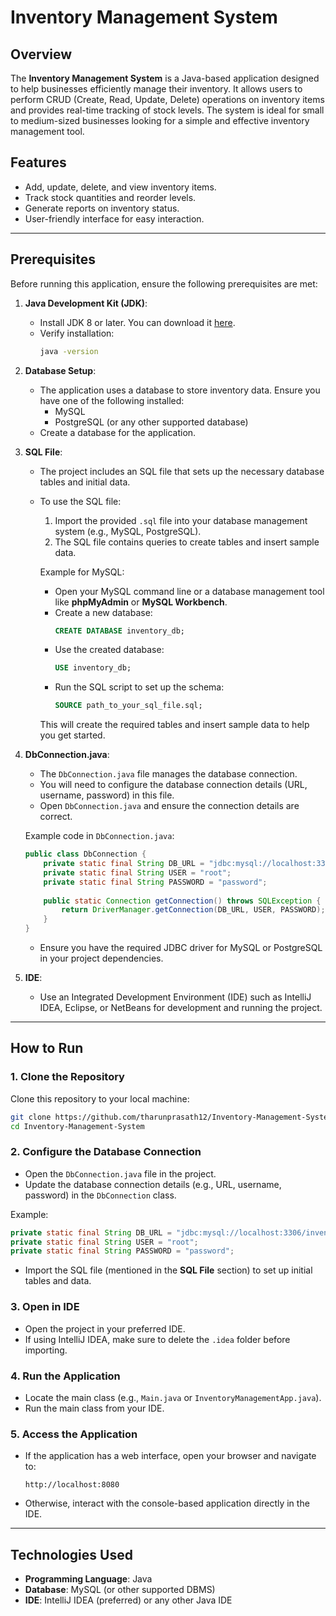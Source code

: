 # Inventory Management System

## Overview
The **Inventory Management System** is a Java-based application designed to help businesses efficiently manage their inventory. It allows users to perform CRUD (Create, Read, Update, Delete) operations on inventory items and provides real-time tracking of stock levels. The system is ideal for small to medium-sized businesses looking for a simple and effective inventory management tool.

## Features
- Add, update, delete, and view inventory items.
- Track stock quantities and reorder levels.
- Generate reports on inventory status.
- User-friendly interface for easy interaction.

---

## Prerequisites
Before running this application, ensure the following prerequisites are met:

1. **Java Development Kit (JDK)**:
   - Install JDK 8 or later. You can download it [here](https://www.oracle.com/java/technologies/javase-downloads.html).
   - Verify installation:
     ```bash
     java -version
     ```

2. **Database Setup**:
   - The application uses a database to store inventory data. Ensure you have one of the following installed:
     - MySQL
     - PostgreSQL (or any other supported database)
   - Create a database for the application.

3. **SQL File**:
   - The project includes an SQL file that sets up the necessary database tables and initial data.
   - To use the SQL file:
     1. Import the provided `.sql` file into your database management system (e.g., MySQL, PostgreSQL).
     2. The SQL file contains queries to create tables and insert sample data.
     
     Example for MySQL:
     - Open your MySQL command line or a database management tool like **phpMyAdmin** or **MySQL Workbench**.
     - Create a new database:
       ```sql
       CREATE DATABASE inventory_db;
       ```
     - Use the created database:
       ```sql
       USE inventory_db;
       ```
     - Run the SQL script to set up the schema:
       ```sql
       SOURCE path_to_your_sql_file.sql;
       ```
     
     This will create the required tables and insert sample data to help you get started.

4. **DbConnection.java**:
   - The `DbConnection.java` file manages the database connection. 
   - You will need to configure the database connection details (URL, username, password) in this file.
   - Open `DbConnection.java` and ensure the connection details are correct.
   
   Example code in `DbConnection.java`:
   ```java
   public class DbConnection {
       private static final String DB_URL = "jdbc:mysql://localhost:3306/inventory_db";
       private static final String USER = "root";
       private static final String PASSWORD = "password";
       
       public static Connection getConnection() throws SQLException {
           return DriverManager.getConnection(DB_URL, USER, PASSWORD);
       }
   }
   ```
   - Ensure you have the required JDBC driver for MySQL or PostgreSQL in your project dependencies.

5. **IDE**:
   - Use an Integrated Development Environment (IDE) such as IntelliJ IDEA, Eclipse, or NetBeans for development and running the project.

---

## How to Run

### 1. Clone the Repository
Clone this repository to your local machine:
```bash
git clone https://github.com/tharunprasath12/Inventory-Management-System.git
cd Inventory-Management-System
```

### 2. Configure the Database Connection
- Open the `DbConnection.java` file in the project.
- Update the database connection details (e.g., URL, username, password) in the `DbConnection` class.

Example:
```java
private static final String DB_URL = "jdbc:mysql://localhost:3306/inventory_db";
private static final String USER = "root";
private static final String PASSWORD = "password";
```

- Import the SQL file (mentioned in the **SQL File** section) to set up initial tables and data.

### 3. Open in IDE
- Open the project in your preferred IDE.
- If using IntelliJ IDEA, make sure to delete the `.idea` folder before importing.

### 4. Run the Application
- Locate the main class (e.g., `Main.java` or `InventoryManagementApp.java`).
- Run the main class from your IDE.

### 5. Access the Application
- If the application has a web interface, open your browser and navigate to:
  ```
  http://localhost:8080
  ```
- Otherwise, interact with the console-based application directly in the IDE.

---

## Technologies Used
- **Programming Language**: Java
- **Database**: MySQL (or other supported DBMS)
- **IDE**: IntelliJ IDEA (preferred) or any other Java IDE
